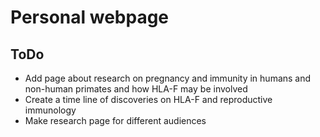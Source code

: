 # Personal webpage

## ToDo

* Add page about research on pregnancy and immunity in humans and non-human primates and how HLA-F may be involved
* Create a time line of discoveries on HLA-F and reproductive immunology
* Make research page for different audiences
